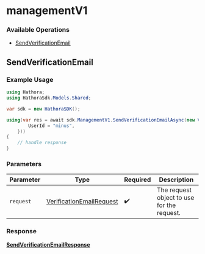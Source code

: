 # managementV1

### Available Operations

* [SendVerificationEmail](#sendverificationemail)

## SendVerificationEmail

### Example Usage

```csharp
using Hathora;
using HathoraSdk.Models.Shared;

var sdk = new HathoraSDK();

using(var res = await sdk.ManagementV1.SendVerificationEmailAsync(new VerificationEmailRequest() {
        UserId = "minus",
    }))
{
    // handle response
}
```

### Parameters

| Parameter                                                                   | Type                                                                        | Required                                                                    | Description                                                                 |
| --------------------------------------------------------------------------- | --------------------------------------------------------------------------- | --------------------------------------------------------------------------- | --------------------------------------------------------------------------- |
| `request`                                                                   | [VerificationEmailRequest](../../models/shared/VerificationEmailRequest.md) | :heavy_check_mark:                                                          | The request object to use for the request.                                  |


### Response

**[SendVerificationEmailResponse](../../models/operations/SendVerificationEmailResponse.md)**

